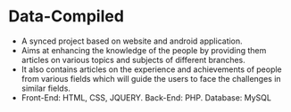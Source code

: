 # Data-Compiled

* A synced project based on website and android application.
* Aims at enhancing the knowledge of the people by providing them articles on various topics and subjects of different branches.
* It also contains articles on the experience and achievements of people from various fields which will guide the users to face the challenges in similar fields.
* Front-End: HTML, CSS, JQUERY. Back-End: PHP. Database: MySQL
